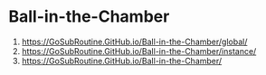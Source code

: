 # Ball-in-the-Chamber

1. https://GoSubRoutine.GitHub.io/Ball-in-the-Chamber/global/
2. https://GoSubRoutine.GitHub.io/Ball-in-the-Chamber/instance/
3. https://GoSubRoutine.GitHub.io/Ball-in-the-Chamber/
